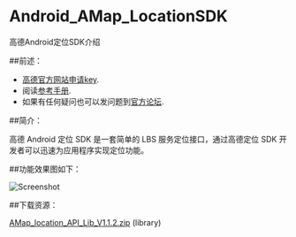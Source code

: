 Android_AMap_LocationSDK
========================

高德Android定位SDK介绍

##前述：

- [高德官方网站申请key](http://id.amap.com/?ref=http%3A%2F%2Fapi.amap.com%2Fkey%2F).
- 阅读[参考手册](http://api.amap.com/Public/reference/LocSDK/).
- 如果有任何疑问也可以发问题到[官方论坛](http://bbs.amap.com/forum.php?gid=1).

##简介：

高德 Android 定位 SDK 是一套简单的 LBS 服务定位接口，通过高德定位 SDK 开发者可以迅速为应用程序实现定位功能。

##功能效果图如下： 

![Screenshot](https://raw.githubusercontent.com/amapapi/Android_AMap_LocationSDK/master/%E5%AE%9A%E4%BD%8D%E5%9B%BE%E7%89%87.jpg)

##下载资源： 

[AMap_location_API_Lib_V1.1.2.zip](http://developer.amap.com/wp-content/uploads/2014/06/AMap_location_API_Lib_V1.1.2.zip) (library)
